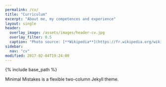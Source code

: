 ```yaml
---
permalink: /cv/
title: "Curriculum"
excerpt: "About me, my competences and experience"
layout: single
header:
  overlay_image: /assets/images/header-cv.jpg
  overlay_filter: 0.5
  caption: "Photo source: [**Wikipedia**](https://fr.wikipedia.org/wiki/Fichier:01._Panorama_de_Lyon_pris_depuis_le_toit_de_la_Basilique_de_Fourvi%C3%A8re.jpg)"
sidebar:
  nav: "cv"
modified: 2017-02-04T19:24:00
---
```


{% include base_path %}

Minimal Mistakes is a flexible two-column Jekyll theme.
